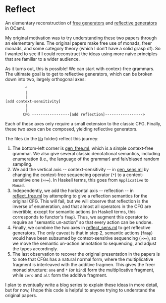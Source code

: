 # Reflect

An elementary reconstruction of [free generators](https://harrisongoldste.in/papers/oopsla22.pdf) and [reflective generators](https://harrisongoldste.in/papers/icfp23-reflective.pdf) in OCaml.

My original motivation was to try understanding these two papers through an elementary lens. The original papers make free use of monads, freer monads, and some category theory (which I don't have a solid grasp of). So I wanted to see if I could reconstruct the ideas using more naive principles that are familiar to a wider audience.

As it turns out, this is possible! We can start with context-free grammars. The ultimate goal is to get to reflective generators, which can be broken down into two, largely orthogonal axes:
```
         ^
         | 
         |
[add context-sensitivity]
         |
         |
        CFG -----------------[add reflection]-----------------> 
```
Each of these axes only require a small extension to the classic CFG.
Finally, these two axes can be composed, yielding reflective generators.

The files (in the [lib](./lib) folder) reflect this journey:
1. The bottom-left corner is [gen_free.ml](./lib/gen_free.ml), which is a simple context-free grammar. We also give several classic denotational semantics, including enumeration (i.e., the language of the grammar) and fair/biased random sampling.
2. We add the vertical axis -- context-sensitivity -- in [gen_sens.ml](./lib/gen_sens.ml) by changing the context-free sequencing operator (`*`) to a context-sensitive one (`>>=`). In Haskell terms, this goes from `Applicative` to `Monad`.
3. Independently, we add the horizontal axis -- reflection -- in [reflect_free.ml](./lib/gen_reflect.ml) by attempting to give a reflection semantics for the original CFG. This will fail, but we will observe that reflection is the inverse of enumeration, and that almost all operators in the CFG are invertible, except for semantic actions (in Haskell terms, this corresponds to functor's `fmap`). Thus, we augment this operator to require an "semantic un-action" so that every action can be undone.
4. Finally, we combine the two axes in [reflect_sens.ml](./lib/gen_reflect_sens.ml) to get reflective generators. The only caveat is that in step 2, semantic actions (`fmap`) would have been subsumed by context-sensitive sequencing (`>>=`), so we move the semantic un-action annotation to sequencing, and adjust the types accordingly.
5. The last observation to recover the original presentation in the papers is to note that CFGs has a natural normal form, where the multiplicative fragment is interleaved with the additive fragmen. This gives the freer monad structure: `one` and `*` (or `bind`) form the multiplicative fragment, while `zero` and `alt` form the additive fragment.

I plan to eventually write a blog series to explain these ideas in more detail, but for now, I hope this code is helpful to anyone trying to understand the original papers.